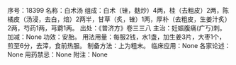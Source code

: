 序号：18399
名称：白术汤
组成：白术（锉，麸炒）4两，桂（去粗皮）2两，陈橘皮（汤浸，去白，焙）2两半，甘草（炙，锉）1两，厚朴（去粗皮，生姜汁炙）2两，芍药1两，芎藭1两。
出处：《普济方》卷三三八
主治：妊娠腹痛(疒丂)刺。
加减：None
功效：安胎。
用法用量：每服2钱，水1盏，加生姜3片，大枣1个，煎至6分，去滓，食前热服。
制备方法：上为粗末。
临床应用：None
各家论述：None
用药禁忌：None
附注：None
